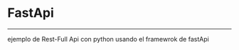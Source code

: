 # FastApi
-- ------------------- 
ejemplo de Rest-Full Api con python usando el framewrok de fastApi
